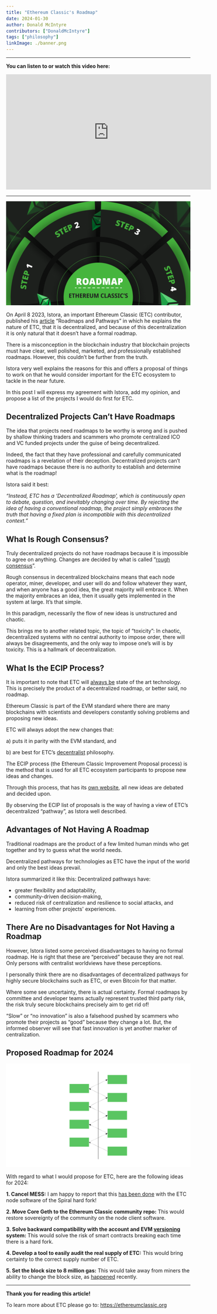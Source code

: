 ```yaml
---
title: "Ethereum Classic's Roadmap"
date: 2024-01-30
author: Donald McIntyre
contributors: ["DonaldMcIntyre"]
tags: ["philosophy"]
linkImage: ./banner.png
---
```


---
**You can listen to or watch this video here:**

<iframe width="560" height="315" src="https://www.youtube.com/embed/zuJGfrp7kGw?si=pQhwEj-GDJkuVwOh" title="YouTube video player" frameborder="0" allow="accelerometer; autoplay; clipboard-write; encrypted-media; gyroscope; picture-in-picture; web-share" allowfullscreen></iframe>

---

![](./banner.png)

On April 8 2023, Istora, an important Ethereum Classic (ETC) contributor, published his [article](https://ethereumclassic.org/blog/2023-04-08-roadmaps-and-pathways) “Roadmaps and Pathways” in which he explains the nature of ETC, that it is decentralized, and because of this decentralization it is only natural that it doesn’t have a formal roadmap.

There is a misconception in the blockchain industry that blockchain projects must have clear, well polished, marketed, and professionally established roadmaps. However, this couldn’t be further from the truth.

Istora very well explains the reasons for this and offers a proposal of things to work on that he would consider important for the ETC ecosystem to tackle in the near future.

In this post I will express my agreement with Istora, add my opinion, and propose a list of the projects I would do first for ETC.

## Decentralized Projects Can’t Have Roadmaps

The idea that projects need roadmaps to be worthy is wrong and is pushed by shallow thinking traders and scammers who promote centralized ICO and VC funded projects under the guise of being decentralized.

Indeed, the fact that they have professional and carefully communicated roadmaps is a revelation of their deception. Decentralized projects can’t have roadmaps because there is no authority to establish and determine what is the roadmap!

Istora said it best:

*“Instead, ETC has a ‘Decentralized Roadmap’, which is continuously open to debate, question, and inevitably changing over time. By rejecting the idea of having a conventional roadmap, the project simply embraces the truth that having a fixed plan is incompatible with this decentralized context.”*

## What Is Rough Consensus?

Truly decentralized projects do not have roadmaps because it is impossible to agree on anything. Changes are decided by what is called ”[rough consensus](https://en.wikipedia.org/wiki/Rough_consensus)”.

Rough consensus in decentralized blockchains means that each node operator, miner, developer, and user will do and follow whatever they want, and when anyone has a good idea, the great majority will embrace it. When the majority embraces an idea, then it usually gets implemented in the system at large. It’s that simple.

In this paradigm, necessarily the flow of new ideas is unstructured and chaotic.

This brings me to another related topic, the topic of “toxicity”: In chaotic, decentralized systems with no central authority to impose order, there will always be disagreements, and the only way to impose one’s will is by toxicity. This is a hallmark of decentralization.

## What Is the ECIP Process?

It is important to note that ETC will [always be](https://ethereumclassic.org/blog/2023-04-04-ethereum-classic-will-always-be-state-of-the-art-technology) state of the art technology. This is precisely the product of a decentralized roadmap, or better said, no roadmap.

Ethereum Classic is part of the EVM standard where there are many blockchains with scientists and developers constantly solving problems and proposing new ideas. 

ETC will always adopt the new changes that: 

a) puts it in parity with the EVM standard, and 

b) are best for ETC’s [decentralist](https://ethereumclassic.org/why-classic/decentralism) philosophy.

The ECIP process (the Ethereum Classic Improvement Proposal process) is the method that is used for all ETC ecosystem participants to propose new ideas and changes. 

Through this process, that has its [own website](https://ecips.ethereumclassic.org/), all new ideas are debated and decided upon.

By observing the ECIP list of proposals is the way of having a view of ETC’s decentralized “pathway”, as Istora well described.

## Advantages of Not Having A Roadmap

Traditional roadmaps are the product of a few limited human minds who get together and try to guess what the world needs.

Decentralized pathways for technologies as ETC have the input of the world and only the best ideas prevail.

Istora summarized it like this: Decentralized pathways have:

- greater flexibility and adaptability,
- community-driven decision-making,
- reduced risk of centralization and resilience to social attacks, and
- learning from other projects' experiences.

## There Are no Disadvantages for Not Having a Roadmap

However, Istora listed some perceived disadvantages to having no formal roadmap. He is right that these are “perceived” because they are not real. Only persons with centralist worldviews have these perceptions.

I personally think there are no disadvantages of decentralized pathways for highly secure blockchains such as ETC, or even Bitcoin for that matter.

Where some see uncertainty, there is actual certainty. Formal roadmaps by committee and developer teams actually represent trusted third party risk, the risk truly secure blockchains precisely aim to get rid of!

“Slow” or “no innovation” is also a falsehood pushed by scammers who promote their projects as “good” because they change a lot. But, the informed observer will see that fast innovation is yet another marker of centralization.

## Proposed Roadmap for 2024

![](./1.png)

With regard to what I would propose for ETC, here are the following ideas for 2024:

**1. Cancel MESS:** I am happy to report that this [has been done](https://github.com/orgs/ethereumclassic/discussions/522) with the ETC node software of the Spiral hard fork!

**2. Move Core Geth to the Ethereum Classic community repo:** This would restore sovereignty of the community on the node client software.

**3. Solve backward compatibility with the account and EVM [versioning](https://etherplan.com/2019/10/26/backward-compatibility-what-is-account-versioning-in-ethereum-classic/9440/) system:** This would solve the risk of smart contracts breaking each time there is a hard fork.

**4. Develop a tool to easily audit the real supply of ETC:** This would bring certainty to the correct supply number of ETC.

**5. Set the block size to 8 million gas:** This would take away from miners the ability to change the block size, as [happened](https://ethereumclassic.org/blog/2023-12-20-how-do-miners-change-the-gas-limit-in-ethereum-classic) recently.

---

**Thank you for reading this article!**

To learn more about ETC please go to: https://ethereumclassic.org
